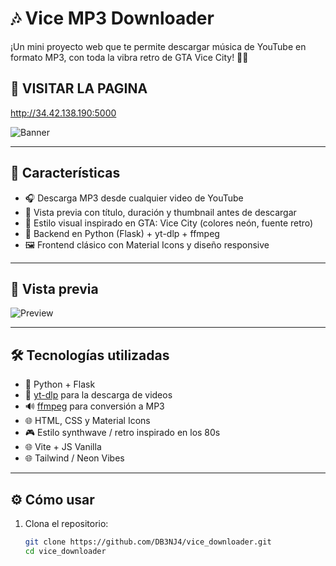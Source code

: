 # 🎶 Vice MP3 Downloader

¡Un mini proyecto web que te permite descargar música de YouTube en formato MP3, con toda la vibra retro de GTA Vice City! 🌴💾

## 📸 VISITAR LA PAGINA
http://34.42.138.190:5000

![Banner](https://i.imgur.com/uLPacwL.png)

---

## 🚀 Características

- 🎧 Descarga MP3 desde cualquier video de YouTube
- 🎥 Vista previa con título, duración y thumbnail antes de descargar
- 🎨 Estilo visual inspirado en GTA: Vice City (colores neón, fuente retro)
- 🧠 Backend en Python (Flask) + yt-dlp + ffmpeg
- 🖼️ Frontend clásico con Material Icons y diseño responsive

---

## 📸 Vista previa



![Preview](https://i.imgur.com/r2l0nGp.png)

---

## 🛠️ Tecnologías utilizadas

- 🐍 Python + Flask
- 🧰 [yt-dlp](https://github.com/yt-dlp/yt-dlp) para la descarga de videos
- 🔊 [ffmpeg](https://ffmpeg.org/) para conversión a MP3
- 🌐 HTML, CSS y Material Icons
- 🎮 Estilo synthwave / retro inspirado en los 80s
- 🌐 Vite + JS Vanilla
- 🌐 Tailwind / Neon Vibes

---

## ⚙️ Cómo usar

1. Clona el repositorio:
   ```bash
   git clone https://github.com/DB3NJ4/vice_downloader.git
   cd vice_downloader
